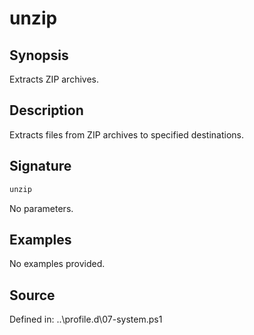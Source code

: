 # unzip

## Synopsis

Extracts ZIP archives.

## Description

Extracts files from ZIP archives to specified destinations.

## Signature

```powershell
unzip
```

No parameters.

## Examples

No examples provided.

## Source

Defined in: ..\profile.d\07-system.ps1
